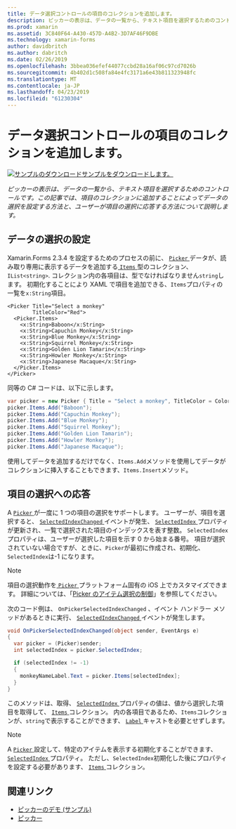 ```yaml
---
title: データ選択コントロールの項目のコレクションを追加します。
description: ピッカーの表示は、データの一覧から、テキスト項目を選択するためのコントロールです。 この記事では、項目のコレクションに追加することによってデータの選択を設定する方法と、ユーザーが項目の選択に応答する方法について説明します。
ms.prod: xamarin
ms.assetid: 3C840F64-A430-457D-A4B2-3D7AF46F9DBE
ms.technology: xamarin-forms
author: davidbritch
ms.author: dabritch
ms.date: 02/26/2019
ms.openlocfilehash: 3bbea036efef44077ccbd28a16af06c97cd7026b
ms.sourcegitcommit: 4b402d1c508fa84e4fc3171a6e43b811323948fc
ms.translationtype: MT
ms.contentlocale: ja-JP
ms.lasthandoff: 04/23/2019
ms.locfileid: "61230304"
---
```

# <a name="adding-data-to-a-pickers-items-collection"></a>データ選択コントロールの項目のコレクションを追加します。

[![サンプルのダウンロード](~/media/shared/download.png)サンプルをダウンロードします。](https://developer.xamarin.com/samples/xamarin-forms/UserInterface/PickerDemo/)

_ピッカーの表示は、データの一覧から、テキスト項目を選択するためのコントロールです。この記事では、項目のコレクションに追加することによってデータの選択を設定する方法と、ユーザーが項目の選択に応答する方法について説明します。_

## <a name="populating-a-picker-with-data"></a>データの選択の設定

Xamarin.Forms 2.3.4 を設定するためのプロセスの前に、 [ `Picker` ](xref:Xamarin.Forms.Picker)データが、読み取り専用に表示するデータを追加する[ `Items` ](xref:Xamarin.Forms.Picker.Items) 型のコレクション、`IList<string>`. コレクション内の各項目は、型でなければなりません`string`します。 初期化することにより XAML で項目を追加できる、`Items`プロパティの一覧を`x:String`項目。

```xaml
<Picker Title="Select a monkey"
        TitleColor="Red">
  <Picker.Items>
    <x:String>Baboon</x:String>
    <x:String>Capuchin Monkey</x:String>
    <x:String>Blue Monkey</x:String>
    <x:String>Squirrel Monkey</x:String>
    <x:String>Golden Lion Tamarin</x:String>
    <x:String>Howler Monkey</x:String>
    <x:String>Japanese Macaque</x:String>
  </Picker.Items>
</Picker>
```

同等の C# コードは、以下に示します。

```csharp
var picker = new Picker { Title = "Select a monkey", TitleColor = Color.Red };
picker.Items.Add("Baboon");
picker.Items.Add("Capuchin Monkey");
picker.Items.Add("Blue Monkey");
picker.Items.Add("Squirrel Monkey");
picker.Items.Add("Golden Lion Tamarin");
picker.Items.Add("Howler Monkey");
picker.Items.Add("Japanese Macaque");
```

使用してデータを追加するだけでなく、`Items.Add`メソッドを使用してデータがコレクションに挿入することもできます、`Items.Insert`メソッド。

## <a name="responding-to-item-selection"></a>項目の選択への応答

A [ `Picker` ](xref:Xamarin.Forms.Picker)が一度に 1 つの項目の選択をサポートします。 ユーザーが、項目を選択すると、 [ `SelectedIndexChanged` ](xref:Xamarin.Forms.Picker.SelectedIndexChanged)イベントが発生、 [ `SelectedIndex` ](xref:Xamarin.Forms.Picker.SelectedIndex)プロパティが更新され、一覧で選択された項目のインデックスを表す整数。 `SelectedIndex`プロパティは、ユーザーが選択した項目を示す 0 から始まる番号。 項目が選択されていない場合ですが、ときに、`Picker`が最初に作成され、初期化、`SelectedIndex`は-1 になります。

> [!NOTE]
> 項目の選択動作を[ `Picker` ](xref:Xamarin.Forms.Picker)プラットフォーム固有の iOS 上でカスタマイズできます。 詳細については、「[Picker のアイテム選択の制御](~/xamarin-forms/platform/ios/picker-selection.md)」を参照してください。

次のコード例は、 `OnPickerSelectedIndexChanged` 、イベント ハンドラー メソッドがあるときに実行、 [ `SelectedIndexChanged` ](xref:Xamarin.Forms.Picker.SelectedIndexChanged)イベントが発生します。

```csharp
void OnPickerSelectedIndexChanged(object sender, EventArgs e)
{
  var picker = (Picker)sender;
  int selectedIndex = picker.SelectedIndex;

  if (selectedIndex != -1)
  {
    monkeyNameLabel.Text = picker.Items[selectedIndex];
  }
}
```

このメソッドは、取得、 [ `SelectedIndex` ](xref:Xamarin.Forms.Picker.SelectedIndex)プロパティの値は、値から選択した項目を取得して、 [ `Items` ](xref:Xamarin.Forms.Picker.Items)コレクション。 内の各項目であるため、`Items`コレクションが、`string`で表示することができます、 [ `Label` ](xref:Xamarin.Forms.Label)キャストを必要とせずします。

> [!NOTE]
> A [ `Picker` ](xref:Xamarin.Forms.Picker)設定して、特定のアイテムを表示する初期化することができます、 [ `SelectedIndex` ](xref:Xamarin.Forms.Picker.SelectedIndex)プロパティ。 ただし、`SelectedIndex`初期化した後にプロパティを設定する必要があります、 [ `Items` ](xref:Xamarin.Forms.Picker.Items)コレクション。

## <a name="related-links"></a>関連リンク

- [ピッカーのデモ (サンプル)](https://developer.xamarin.com/samples/xamarin-forms/UserInterface/PickerDemo/)
- [ピッカー](xref:Xamarin.Forms.Picker)
